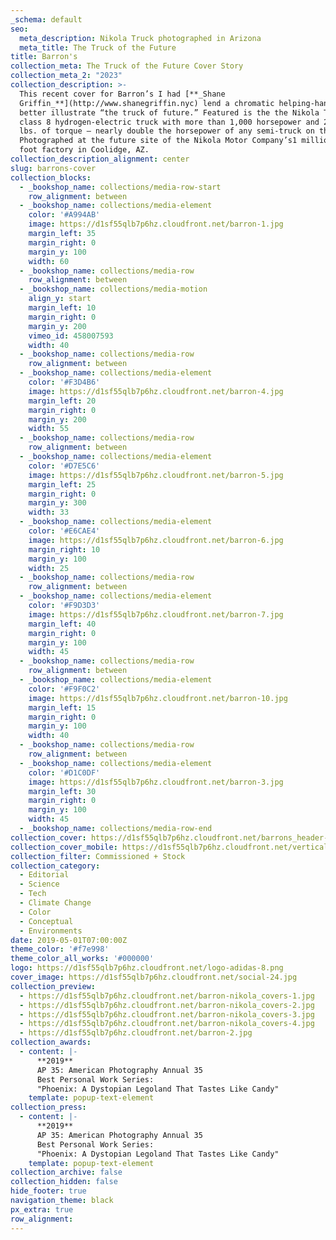 ```yaml
---
_schema: default
seo:
  meta_description: Nikola Truck photographed in Arizona
  meta_title: The Truck of the Future
title: Barron's
collection_meta: The Truck of the Future Cover Story
collection_meta_2: "2023"
collection_description: >-
  This recent cover for Barron’s I had [**_Shane
  Griffin_**](http://www.shanegriffin.nyc) lend a chromatic helping-hand to
  better illustrate “the truck of future.” Featured is the the Nikola Two, a
  class 8 hydrogen-electric truck with more than 1,000 horsepower and 2,000 ft.
  lbs. of torque – nearly double the horsepower of any semi-truck on the road.
  Photographed at the future site of the Nikola Motor Company’s1 million square
  foot factory in Coolidge, AZ.⁠
collection_description_alignment: center
slug: barrons-cover
collection_blocks:
  - _bookshop_name: collections/media-row-start
    row_alignment: between
  - _bookshop_name: collections/media-element
    color: '#A994AB'
    image: https://d1sf55qlb7p6hz.cloudfront.net/barron-1.jpg
    margin_left: 35
    margin_right: 0
    margin_y: 100
    width: 60
  - _bookshop_name: collections/media-row
    row_alignment: between
  - _bookshop_name: collections/media-motion
    align_y: start
    margin_left: 10
    margin_right: 0
    margin_y: 200
    vimeo_id: 458007593
    width: 40
  - _bookshop_name: collections/media-row
    row_alignment: between
  - _bookshop_name: collections/media-element
    color: '#F3D4B6'
    image: https://d1sf55qlb7p6hz.cloudfront.net/barron-4.jpg
    margin_left: 20
    margin_right: 0
    margin_y: 200
    width: 55
  - _bookshop_name: collections/media-row
    row_alignment: between
  - _bookshop_name: collections/media-element
    color: '#D7E5C6'
    image: https://d1sf55qlb7p6hz.cloudfront.net/barron-5.jpg
    margin_left: 25
    margin_right: 0
    margin_y: 300
    width: 33
  - _bookshop_name: collections/media-element
    color: '#E6CAE4'
    image: https://d1sf55qlb7p6hz.cloudfront.net/barron-6.jpg
    margin_right: 10
    margin_y: 100
    width: 25
  - _bookshop_name: collections/media-row
    row_alignment: between
  - _bookshop_name: collections/media-element
    color: '#F9D3D3'
    image: https://d1sf55qlb7p6hz.cloudfront.net/barron-7.jpg
    margin_left: 40
    margin_right: 0
    margin_y: 100
    width: 45
  - _bookshop_name: collections/media-row
    row_alignment: between
  - _bookshop_name: collections/media-element
    color: '#F9F0C2'
    image: https://d1sf55qlb7p6hz.cloudfront.net/barron-10.jpg
    margin_left: 15
    margin_right: 0
    margin_y: 100
    width: 40
  - _bookshop_name: collections/media-row
    row_alignment: between
  - _bookshop_name: collections/media-element
    color: '#D1C0DF'
    image: https://d1sf55qlb7p6hz.cloudfront.net/barron-3.jpg
    margin_left: 30
    margin_right: 0
    margin_y: 100
    width: 45
  - _bookshop_name: collections/media-row-end
collection_cover: https://d1sf55qlb7p6hz.cloudfront.net/barrons_header-cover-1.jpg
collection_cover_mobile: https://d1sf55qlb7p6hz.cloudfront.net/verticalcovers-43.jpg
collection_filter: Commissioned + Stock
collection_category:
  - Editorial
  - Science
  - Tech
  - Climate Change
  - Color
  - Conceptual
  - Environments
date: 2019-05-01T07:00:00Z
theme_color: '#f7e998'
theme_color_all_works: '#000000'
logo: https://d1sf55qlb7p6hz.cloudfront.net/logo-adidas-8.png
cover_image: https://d1sf55qlb7p6hz.cloudfront.net/social-24.jpg
collection_preview:
  - https://d1sf55qlb7p6hz.cloudfront.net/barron-nikola_covers-1.jpg
  - https://d1sf55qlb7p6hz.cloudfront.net/barron-nikola_covers-2.jpg
  - https://d1sf55qlb7p6hz.cloudfront.net/barron-nikola_covers-3.jpg
  - https://d1sf55qlb7p6hz.cloudfront.net/barron-nikola_covers-4.jpg
  - https://d1sf55qlb7p6hz.cloudfront.net/barron-2.jpg
collection_awards:
  - content: |-
      **2019**  
      AP 35: American Photography Annual 35  
      Best Personal Work Series:  
      "Phoenix: A Dystopian Legoland That Tastes Like Candy"
    template: popup-text-element
collection_press:
  - content: |-
      **2019**  
      AP 35: American Photography Annual 35  
      Best Personal Work Series:  
      "Phoenix: A Dystopian Legoland That Tastes Like Candy"
    template: popup-text-element
collection_archive: false
collection_hidden: false
hide_footer: true
navigation_theme: black
px_extra: true
row_alignment:
---
```

